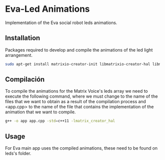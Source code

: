 # Eva-Led Animations
 Implementation of the Eva social robot leds animations.

 ## Installation
Packages required to develop and compile the animations of the led light arrangement.

```bash
sudo apt-get install matrixio-creator-init libmatrixio-creator-hal libmatrixio-creator-hal-dev
```

## Compilación
To compile the animations for the Matrix Voice's leds array we need to execute the following command, where we must change <app> to the name of the files that we want to obtain as a result of the compilation process and <app.cpp> to the name of the file that contains the implementation of the animation that we want to compile.
 
```bash
g++ -o app app.cpp -std=c++11 -lmatrix_creator_hal
```

## Usage
For Eva main app uses the compiled animations, these need to be found on leds's folder.
